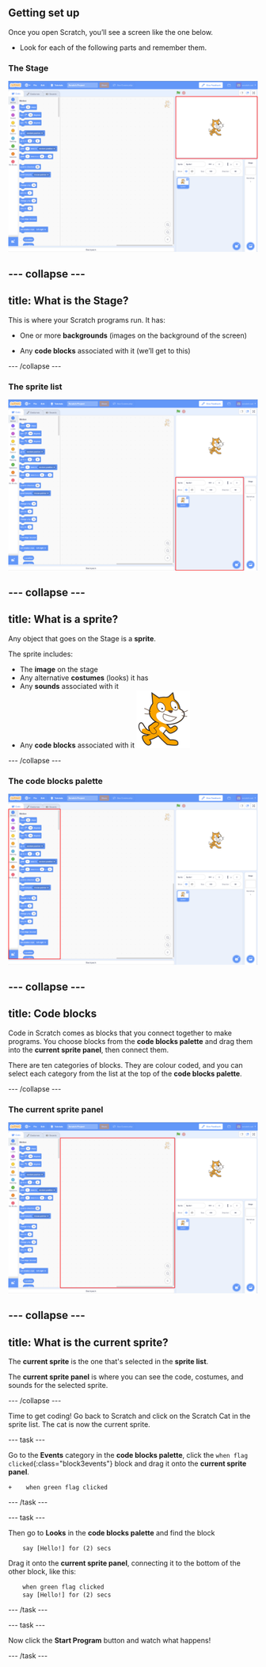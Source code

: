## Getting set up

Once you open Scratch, you’ll see a screen like the one below.

+ Look for each of the following parts and remember them.

### The Stage

 ![Scratch window with the stage highlighted](images/hlStage.png)

--- collapse ---
---
title: What is the Stage?
---
This is where your Scratch programs run. It has:

* One or more **backgrounds** \(images on the background of the screen\)

* Any **code blocks** associated with it \(we’ll get to this\)

--- /collapse ---

### The sprite list

 ![Scratch window with the sprite list highlighted](images/hlSpriteList.png)

--- collapse ---
---
title: What is a sprite?
---

Any object that goes on the Stage is a **sprite**.  

The sprite includes:
* The **image** on the stage
* Any alternative **costumes** \(looks\) it has
* Any **sounds** associated with it
* Any **code blocks** associated with it ![](images/setup2.png)

--- /collapse ---

### The code blocks palette

 ![Scratch window with the blocks pallet highlighted](images/hlBlocksPalette.png)
 
--- collapse ---
---
title: Code blocks
---

Code in Scratch comes as blocks that you connect together to make programs. You choose blocks from the **code blocks palette** and drag them into the **current sprite panel**, then connect them.

There are ten categories of blocks. They are colour coded, and you can select each category from the list at the top of the **code blocks palette**.

--- /collapse ---

### The current sprite panel

 ![Scratch window with the current sprite panel highlighted](images/hlCurrentSpritePanel.png)

--- collapse ---
---
title: What is the current sprite?
---

The **current sprite** is the one that's selected in the **sprite list**.

The **current sprite panel** is where you can see the code, costumes, and sounds for the selected sprite.

--- /collapse ---

Time to get coding! Go back to Scratch and click on the Scratch Cat in the sprite list. The cat is now the current sprite.  

--- task ---

Go to the **Events** category in the **code blocks palette**, click the `when flag clicked`{:class="block3events"} block and drag it onto the **current sprite panel**.  

```blocks3
+    when green flag clicked
```

--- /task ---

--- task ---

Then go to **Looks** in the **code blocks palette** and find the block

```blocks3
    say [Hello!] for (2) secs
```

Drag it onto the **current sprite panel**, connecting it to the bottom of the other block, like this: 

```blocks3
    when green flag clicked
    say [Hello!] for (2) secs
```

--- /task ---

--- task ---

Now click the **Start Program** button and watch what happens!

--- /task ---

